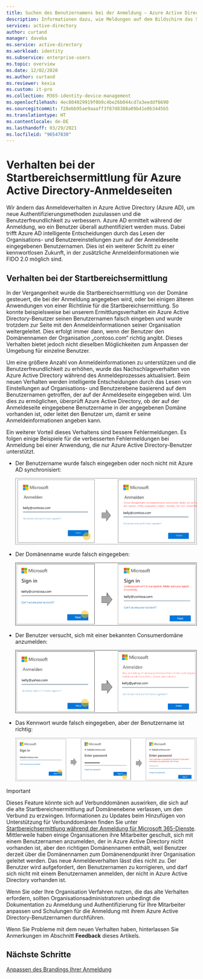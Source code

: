 ```yaml
---
title: Suchen des Benutzernamens bei der Anmeldung – Azure Active Directory | Microsoft-Dokumentation
description: Informationen dazu, wie Meldungen auf dem Bildschirm das Suchen des Benutzernamens bei der Anmeldung in Azure Active Directory widerspiegeln
services: active-directory
author: curtand
manager: daveba
ms.service: active-directory
ms.workload: identity
ms.subservice: enterprise-users
ms.topic: overview
ms.date: 12/02/2020
ms.author: curtand
ms.reviewer: kexia
ms.custom: it-pro
ms.collection: M365-identity-device-management
ms.openlocfilehash: 4ec804029919f0b9c4be26b044cd7a3eeddf6690
ms.sourcegitcommit: f28ebb95ae9aaaff3f87d8388a09b41e0b3445b5
ms.translationtype: HT
ms.contentlocale: de-DE
ms.lasthandoff: 03/29/2021
ms.locfileid: "96547830"
---
```

# <a name="home-realm-discovery-for-azure-active-directory-sign-in-pages"></a>Verhalten bei der Startbereichsermittlung für Azure Active Directory-Anmeldeseiten

Wir ändern das Anmeldeverhalten in Azure Active Directory (Azure AD), um neue Authentifizierungsmethoden zuzulassen und die Benutzerfreundlichkeit zu verbessern. Azure AD ermittelt während der Anmeldung, wo ein Benutzer überall authentifiziert werden muss. Dabei trifft Azure AD intelligente Entscheidungen durch das Lesen der Organisations- und Benutzereinstellungen zum auf der Anmeldeseite eingegebenen Benutzernamen. Dies ist ein weiterer Schritt zu einer kennwortlosen Zukunft, in der zusätzliche Anmeldeinformationen wie FIDO 2.0 möglich sind.

## <a name="home-realm-discovery-behavior"></a>Verhalten bei der Startbereichsermittlung

In der Vergangenheit wurde die Startbereichsermittlung von der Domäne gesteuert, die bei der Anmeldung angegeben wird, oder bei einigen älteren Anwendungen von einer Richtlinie für die Startbereichsermittlung. So konnte beispielsweise bei unserem Ermittlungsverhalten ein Azure Active Directory-Benutzer seinen Benutzernamen falsch eingeben und wurde trotzdem zur Seite mit den Anmeldeinformationen seiner Organisation weitergeleitet. Dies erfolgt immer dann, wenn der Benutzer den Domänennamen der Organisation „contoso.com“ richtig angibt. Dieses Verhalten bietet jedoch nicht dieselben Möglichkeiten zum Anpassen der Umgebung für einzelne Benutzer.

Um eine größere Anzahl von Anmeldeinformationen zu unterstützen und die Benutzerfreundlichkeit zu erhöhen, wurde das Nachschlageverhalten von Azure Active Directory während des Anmeldeprozesses aktualisiert. Beim neuen Verhalten werden intelligente Entscheidungen durch das Lesen von Einstellungen auf Organisations- und Benutzerebene basierend auf dem Benutzernamen getroffen, der auf der Anmeldeseite eingegeben wird. Um dies zu ermöglichen, überprüft Azure Active Directory, ob der auf der Anmeldeseite eingegebene Benutzername in der angegebenen Domäne vorhanden ist, oder leitet den Benutzer um, damit er seine Anmeldeinformationen angeben kann.

Ein weiterer Vorteil dieses Verhaltens sind bessere Fehlermeldungen. Es folgen einige Beispiele für die verbesserten Fehlermeldungen bei Anmeldung bei einer Anwendung, die nur Azure Active Directory-Benutzer unterstützt.

- Der Benutzername wurde falsch eingegeben oder noch nicht mit Azure AD synchronisiert:
  
    ![Der Benutzername wurde falsch eingegeben oder nicht gefunden](./media/signin-realm-discovery/typo-username.png)
  
- Der Domänenname wurde falsch eingegeben:
  
    ![Der Domänenname wurde falsch eingegeben oder nicht gefunden](./media/signin-realm-discovery/typo-domain.png)
  
- Der Benutzer versucht, sich mit einer bekannten Consumerdomäne anzumelden:
  
    ![Anmeldung mit einem bekannten Consumerdomäne](./media/signin-realm-discovery/consumer-domain.png)
  
- Das Kennwort wurde falsch eingegeben, aber der Benutzername ist richtig:  
  
    ![Kennwort bei richtigem Benutzernamen falsch eingegeben](./media/signin-realm-discovery/incorrect-password.png)
  
> [!IMPORTANT]
> Dieses Feature könnte sich auf Verbunddomänen auswirken, die sich auf die alte Startbereichsermittlung auf Domänenebene verlassen, um den Verbund zu erzwingen. Informationen zu Updates beim Hinzufügen von Unterstützung für Verbunddomänen finden Sie unter [Startbereichsermittlung während der Anmeldung für Microsoft 365-Dienste](https://azure.microsoft.com/updates/signin-hrd/). Mittlerweile haben einige Organisationen ihre Mitarbeiter geschult, sich mit einem Benutzernamen anzumelden, der in Azure Active Directory nicht vorhanden ist, aber den richtigen Domänennamen enthält, weil Benutzer derzeit über die Domänennamen zum Domänenendpunkt ihrer Organisation geleitet werden. Das neue Anmeldeverhalten lässt dies nicht zu. Der Benutzer wird aufgefordert, den Benutzernamen zu korrigieren, und darf sich nicht mit einem Benutzernamen anmelden, der nicht in Azure Active Directory vorhanden ist.
>
> Wenn Sie oder Ihre Organisation Verfahren nutzen, die das alte Verhalten erfordern, sollten Organisationsadministratoren unbedingt die Dokumentation zu Anmeldung und Authentifizierung für Ihre Mitarbeiter anpassen und Schulungen für die Anmeldung mit ihrem Azure Active Directory-Benutzernamen durchführen.
  
Wenn Sie Probleme mit dem neuen Verhalten haben, hinterlassen Sie Anmerkungen im Abschnitt **Feedback** dieses Artikels.  

## <a name="next-steps"></a>Nächste Schritte

[Anpassen des Brandings Ihrer Anmeldung](../fundamentals/add-custom-domain.md)
